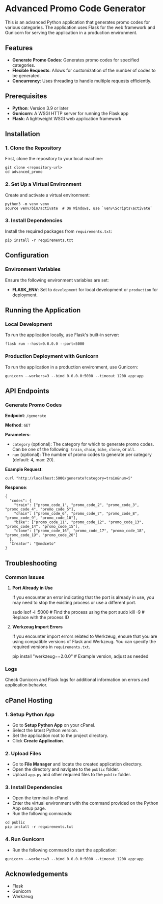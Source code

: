 # Advanced Promo Code Generator

This is an advanced Python application that generates promo codes for various categories. The application uses Flask for the web framework and Gunicorn for serving the application in a production environment.

## Features

- **Generate Promo Codes**: Generates promo codes for specified categories.
- **Flexible Requests**: Allows for customization of the number of codes to be generated.
- **Concurrency**: Uses threading to handle multiple requests efficiently.

## Prerequisites

- **Python**: Version 3.9 or later
- **Gunicorn**: A WSGI HTTP server for running the Flask app
- **Flask**: A lightweight WSGI web application framework

## Installation

### 1. Clone the Repository

First, clone the repository to your local machine:

    git clone <repository-url>
    cd advanced_promo

### 2. Set Up a Virtual Environment

Create and activate a virtual environment:

    python3 -m venv venv
    source venv/bin/activate  # On Windows, use `venv\Scripts\activate`

### 3. Install Dependencies

Install the required packages from `requirements.txt`:

    pip install -r requirements.txt

## Configuration

### Environment Variables

Ensure the following environment variables are set:

- **FLASK_ENV**: Set to `development` for local development or `production` for deployment.

## Running the Application

### Local Development

To run the application locally, use Flask's built-in server:

    flask run --host=0.0.0.0 --port=5000

### Production Deployment with Gunicorn

To run the application in a production environment, use Gunicorn:

    gunicorn --workers=3 --bind 0.0.0.0:5000 --timeout 1200 app:app

## API Endpoints

### Generate Promo Codes

**Endpoint**: `/generate`

**Method**: `GET`

**Parameters**:

- `category` (optional): The category for which to generate promo codes. Can be one of the following: `train`, `chain`, `bike`, `clone`, or `all`.
- `num` (optional): The number of promo codes to generate per category (default: 4, max: 20).

**Example Request**:

    curl "http://localhost:5000/generate?category=train&num=5"

**Response**:

    {
      "codes": {
        "train": ["promo_code_1", "promo_code_2", "promo_code_3", "promo_code_4", "promo_code_5"],
        "chain": ["promo_code_6", "promo_code_7", "promo_code_8", "promo_code_9", "promo_code_10"],
        "bike": ["promo_code_11", "promo_code_12", "promo_code_13", "promo_code_14", "promo_code_15"],
        "clone": ["promo_code_16", "promo_code_17", "promo_code_18", "promo_code_19", "promo_code_20"]
      },
      "Creator": "@mmdceto"
    }

## Troubleshooting

### Common Issues

1. **Port Already in Use**

   If you encounter an error indicating that the port is already in use, you may need to stop the existing process or use a different port.

    sudo lsof -i :5000  # Find the process using the port
    sudo kill -9 <PID>  # Replace <PID> with the process ID

2. **Werkzeug Import Errors**

   If you encounter import errors related to Werkzeug, ensure that you are using compatible versions of Flask and Werkzeug. You can specify the required versions in `requirements.txt`.

    pip install "werkzeug==2.0.0"  # Example version, adjust as needed

### Logs

Check Gunicorn and Flask logs for additional information on errors and application behavior.

## cPanel Hosting

### 1. Setup Python App

- Go to **Setup Python App** on your cPanel.
- Select the latest Python version.
- Set the application root to the project directory.
- Click **Create Application**.

### 2. Upload Files

- Go to **File Manager** and locate the created application directory.
- Open the directory and navigate to the `public` folder.
- Upload `app.py` and other required files to the `public` folder.

### 3. Install Dependencies

- Open the terminal in cPanel.
- Enter the virtual environment with the command provided on the Python App setup page.
- Run the following commands:
```
cd public
pip install -r requirements.txt
```
### 4. Run Gunicorn

- Run the following command to start the application:
```
gunicorn --workers=3 --bind 0.0.0.0:5000 --timeout 1200 app:app
```
## Acknowledgements

- Flask
- Gunicorn
- Werkzeug

